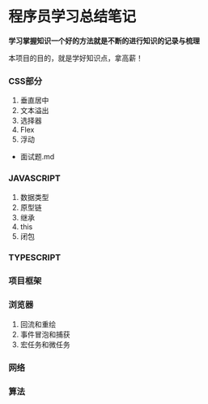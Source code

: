 # 程序员学习总结笔记

**学习掌握知识一个好的方法就是不断的进行知识的记录与梳理**

本项目的目的，就是学好知识点，拿高薪！

### CSS部分
1. 垂直居中
2. 文本溢出
3. 选择器
4. Flex
5. 浮动

- 面试题.md

### JAVASCRIPT
1. 数据类型
2. 原型链
3. 继承
4. this
5. 闭包

### TYPESCRIPT

### 项目框架

### 浏览器
1. 回流和重绘
2. 事件冒泡和捕获
3. 宏任务和微任务


### 网络

### 算法

